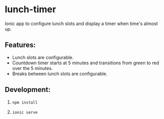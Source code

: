 # lunch-timer

Ionic app to configure lunch slots and display a timer when time's almost up.

## Features:
- Lunch slots are configurable.
- Countdown timer starts at 5 minutes and transitions from green to red over the 5 minutes.
- Breaks between lunch slots are configurable.


## Development:
1. ``` npm install ```

2. ``` ionic serve ```
